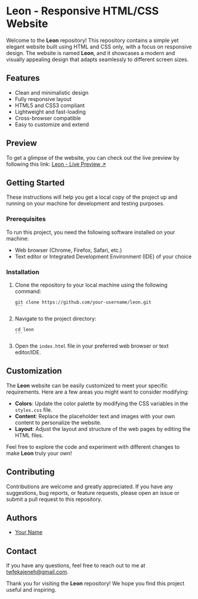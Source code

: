 # Leon - Responsive HTML/CSS Website

Welcome to the **Leon** repository! This repository contains a simple yet elegant website built using HTML and CSS only, with a focus on responsive design. The website is named **Leon**, and it showcases a modern and visually appealing design that adapts seamlessly to different screen sizes.

## Features

- Clean and minimalistic design
- Fully responsive layout
- HTML5 and CSS3 compliant
- Lightweight and fast-loading
- Cross-browser compatible
- Easy to customize and extend

## Preview

To get a glimpse of the website, you can check out the live preview by following this link: [Leon - Live Preview ↗](https://twfek-ajeneh.github.io/Leon-Html-Css-template/)

## Getting Started

These instructions will help you get a local copy of the project up and running on your machine for development and testing purposes.

### Prerequisites

To run this project, you need the following software installed on your machine:

- Web browser (Chrome, Firefox, Safari, etc.)
- Text editor or Integrated Development Environment (IDE) of your choice

### Installation

1. Clone the repository to your local machine using the following command:

   ````shell
   git clone https://github.com/your-username/leon.git
   ```

   ````

1. Navigate to the project directory:

   ````shell
   cd leon
   ```

   ````

1. Open the `index.html` file in your preferred web browser or text editor/IDE.

## Customization

The **Leon** website can be easily customized to meet your specific requirements. Here are a few areas you might want to consider modifying:

- **Colors**: Update the color palette by modifying the CSS variables in the `styles.css` file.
- **Content**: Replace the placeholder text and images with your own content to personalize the website.
- **Layout**: Adjust the layout and structure of the web pages by editing the HTML files.

Feel free to explore the code and experiment with different changes to make **Leon** truly your own!

## Contributing

Contributions are welcome and greatly appreciated. If you have any suggestions, bug reports, or feature requests, please open an issue or submit a pull request to this repository.

## Authors

- [Your Name](https://github.com/Twfek-Ajeneh)

## Contact

If you have any questions, feel free to reach out to me at [twfekajeneh@gmail.com](twfekajeneh@gmail.com).

Thank you for visiting the **Leon** repository! We hope you find this project useful and inspiring.
